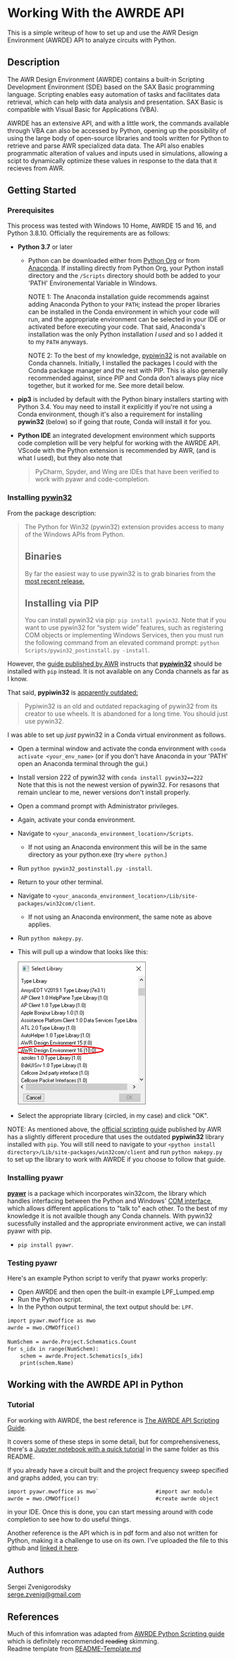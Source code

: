 # Working With the AWRDE API 
This is a simple writeup of how to set up and use the AWR Design Environment (AWRDE) API to analyze circuits with Python.

## Description
The AWR Design Environment (AWRDE) contains a built-in Scripting Development Environment (SDE) based on the SAX Basic programming language. Scripting enables easy automation of tasks and facilitates data retrieval, which can help with data analysis and presentation. SAX Basic is compatible with Visual Basic for Applications (VBA). 

AWRDE has an extensive API, and with a little work, the commands available through VBA can also be accessed by Python, opening up the possibility of using the large body of open-source libraries and tools written for Python to retrieve and parse AWR specialized data data. The API also enables programmatic alteration of values and inputs used in simulations, allowing a scipt to dynamically optimize these values in response to the data that it recieves from AWR.

## Getting Started

### Prerequisites

This process was tested with Windows 10 Home, AWRDE 15 and 16, and Python 3.8.10. Officially the requirements are as follows:

* **Python 3.7** or later
   * Python can be downloaded either from [Python Org](https://www.python.org/) or from [Anaconda](https://www.anaconda.com/). If installing directly from Python Org, your Python install directory and the `/Scripts` directory should both be added to your 'PATH' Environemental Variable in Windows.  
   
     NOTE 1: The Anaconda installation guide recommends against adding Anaconda Python to your `PATH`; instead the proper libraries can be installed in the Conda environment in which your code will run, and the appropriate environment can be selected in your IDE or activated before executing your code. That said, Anaconda's installation was the only Python installation *I used* and so I added it to my `PATH` anyways.  
   
     NOTE 2: To the best of my knowledge, [pypiwin32](https://pypi.org/project/pypiwin32/) is not available on Conda channels. Initially, I installed the packages I could with the Conda package manager and the rest with PIP. This is also generally recommended against, since PIP and Conda don't always play nice together, but it worked for me. See more detail below.

* **pip3** is included by default with the Python binary installers starting with Python 3.4. You may need to install it explicitly if you're not using a Conda environment, though it's also a requirement for installing **pywin32** (below) so if going that route, Conda will install it for you.

* **Python IDE** an integrated development environment which supports code completion will be very helpful for working with the AWRDE API. VScode with the Python extension is recommended by AWR, (and is what I used), but they also note that
  >   PyCharm, Spyder, and Wing are IDEs that have been verified to work with pyawr and code-completion. 

### Installing [**pywin32**](https://pypi.org/project/pywin32/) 

From the package description:  
   >  The Python for Win32 (pywin32) extension provides access to many of the Windows APIs from Python.
   >  ## Binaries 
   >  By far the easiest way to use pywin32 is to grab binaries from the [most recent release.](https://github.com/mhammond/pywin32/releases)
   >  ## Installing via PIP
   >  You can install pywin32 via pip: `pip install pywin32`.
   >  Note that if you want to use pywin32 for “system wide” features, such as registering COM objects or implementing Windows Services, then you must run the following command from an elevated command prompt:
   >  `python Scripts/pywin32_postinstall.py -install`.  

However, the [guide published by AWR](https://kb.awr.com/display/awrscripts/AWR+Scripting+in+Python) instructs that [**py*pi*win32**](https://pypi.org/project/pypiwin32/) should be installed with `pip` instead. It is not available on any Conda channels as far as I know.  

That said, **pypiwin32** is [apparently outdated:](https://stackoverflow.com/questions/55918311/what-is-the-difference-between-pywin32-and-pypiwin32)
  >   Pypiwin32 is an old and outdated repackaging of pywin32 from its creator to use wheels. It is abandoned for a long time. You should just use pywin32.

I was able to set up *just* pywin32 in a Conda virtual environment as follows.
* Open a terminal window and activate the conda environment with `conda activate <your_env_name>` (or if you don't have Anaconda in your 'PATH' open an Anaconda terminal through the gui.)
* Install version 222 of pywin32 with `conda install pywin32==222`  
  Note that this is not the newest version of pywin32. For resasons that remain unclear to me, newer versions don't install properly.
* Open a command prompt with Administrator privileges.
* Again, activate your conda environment.
* Navigate to `<your_anaconda_environment_location>/Scripts`. 
  * If not using an Anaconda environment this will be in the same directory as your python.exe (try `where python`.)
* Run `python pywin32_postinstall.py -install`.
* Return to your other terminal.
* Navigate to `<your_anaconda_environment_location>/Lib/site-packages/win32com/client`.
  * If not using an Anaconda environment, the same note as above applies.
* Run `python makepy.py`.
* This will pull up a window that looks like this:  
  
  ![Select Library Popup](./SelectLibrary.png)
* Select the appropriate library (circled, in my case) and click "OK".

NOTE: As mentioned above, the [official scripting guide](https://kb.awr.com/display/awrscripts/AWR+Scripting+in+Python) published by AWR has a slightly different procedure that uses the outdated **pypiwin32** library installed with `pip`. You will still need to navigate to your `<python install directory>/Lib/site-packages/win32com/client` and run `python makepy.py` to set up the library to work with AWRDE if you choose to follow that guide.
   
### Installing pyawr

[**pyawr**](https://pypi.org/project/pyawr/) is a package which incorporates win32com, the library which handles interfacing between the Python and Windows' [COM interface](https://en.wikipedia.org/wiki/Component_Object_Model), which allows different applications to "talk to" each other. To the best of my knowledge it is not availble though any Conda channels. With pywin32 sucessfully installed and the appropriate environment active, we can install pyawr with pip.
* `pip install pyawr`. 

### Testing pyawr

Here's an example Python script to verify that pyawr works properly:
* Open AWRDE and then open the built-in example LPF_Lumped.emp
* Run the Python script.  
* In the Python output terminal, the text output should be: `LPF`.
```
import pyawr.mwoffice as mwo
awrde = mwo.CMWOffice()
 
NumSchem = awrde.Project.Schematics.Count
for s_idx in range(NumSchem):
    schem = awrde.Project.Schematics[s_idx]
    print(schem.Name)
```

## Working with the AWRDE API in Python
### Tutorial
For working with AWRDE, the best reference is [The AWRDE API Scripting Guide](https://kb.awr.com/display/awrscripts/Python+Using+the+AWRDE+API+Scripting+Guide). 

It covers some of these steps in some detail, but for comprehensiveness, there's a [Jupyter notebook with a quick tutorial](./AWRDE_Tutorial.ipynb) in the same folder as this README.


If you already have a circuit built and the project frequency sweep specified and graphs added, you can try:
```
import pyawr.mwoffice as mwo`                  #import awr module
awrde = mwo.CMWOffice()                        #create awrde object
```
in your IDE. Once this is done, you can start messing around with code completion to see how to do useful things.  


Another reference is the API which is in pdf form and also not written for Python, making it a challenge to use on its own. I've uploaded the file to this github and [linked it here](./ApiReference.pdf).

## Authors

Sergei Zvenigorodsky  
<serge.zvenig@gmail.com>

## References

Much of this infomration was adapted from [AWRDE Python Scripting guide](https://kb.awr.com/display/awrscripts/Python) which is definitely recommended ~~reading~~ skimming.  
Readme template from [README-Template.md](https://gist.github.com/DomPizzie/7a5ff55ffa9081f2de27c315f5018afc)
